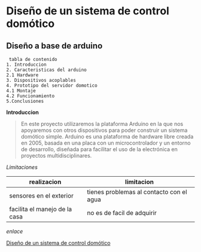 # Diseño de un sistema de control domótico
## Diseño a base de arduino 

```
 tabla de contenido
1. Introduccion 
2. Caracteristicas del arduino 
2.1 Hardware
3. Dispositivos acoplables
4. Prototipo del servidor domotico 
4.1 Montaje
4.2 Funcionamiento 
5.Conclusiones 
```

 **Introduccion**
> En este proyecto utilizaremos la plataforma Arduino en la que nos apoyaremos con
otros dispositivos para poder construir un sistema domótico simple. Arduino es una
plataforma de hardware libre creada en 2005, basada en una placa con
un microcontrolador y un entorno de desarrollo, diseñada para facilitar el uso de la
electrónica en proyectos multidisciplinares.

_Limitaciones_

realizacion | limitacion
------------ | -------------
sensores en el exterior  | tienes problemas al contacto con el agua 
facilita el manejo de la casa  | no es de facil de adquirir 

*enlace*

[Diseño de un sistema de control domótico](https://riunet.upv.es/bitstream/handle/10251/18228/Memoria.pdf)
